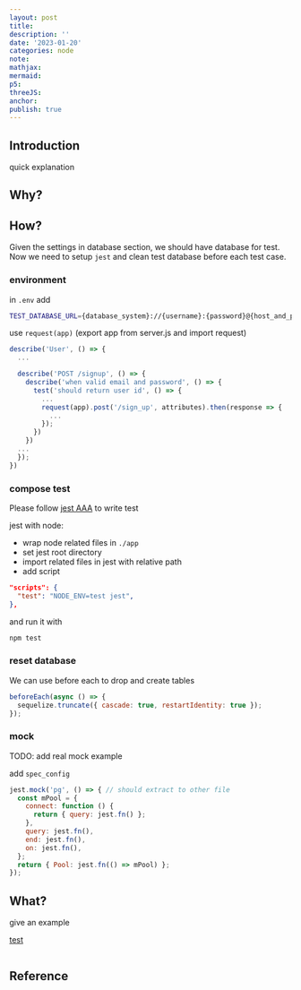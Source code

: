 ```yaml
---
layout: post
title:
description: ''
date: '2023-01-20'
categories: node
note:
mathjax:
mermaid:
p5:
threeJS:
anchor:
publish: true
---
```


## Introduction

quick explanation

## Why?



## How?

Given the settings in database section, we should have database for test. Now we need to setup `jest` and clean test database before each test case.

### environment

in `.env` add

```bash
TEST_DATABASE_URL={database_system}://{username}:{password}@{host_and_port}/{database_name}
```

use `request(app)` (export app from server.js and import request)

```javascript
describe('User', () => {
  ...

  describe('POST /signup', () => {
    describe('when valid email and password', () => {
      test('should return user id', () => {
        ...
        request(app).post('/sign_up', attributes).then(response => {
          ...
        });
      })
    })
  ...
  });
})
```

### compose test

Please follow [jest AAA]({{site.baseurl}}/test/2021/04/06/TDD.html#aaa-principle-maps-jest) to write test

jest with node:

* wrap node related files in `./app`
* set jest root directory
* import related files in jest with relative path
* add script

```JSON
"scripts": {
  "test": "NODE_ENV=test jest",
},
```

and run it with

```bash
npm test
```

### reset database

We can use before each to drop and create tables

```javascript
beforeEach(async () => {
  sequelize.truncate({ cascade: true, restartIdentity: true });
});
```

### mock

TODO: add real mock example

add `spec_config`

```javascript
jest.mock('pg', () => { // should extract to other file
  const mPool = {
    connect: function () {
      return { query: jest.fn() };
    },
    query: jest.fn(),
    end: jest.fn(),
    on: jest.fn(),
  };
  return { Pool: jest.fn(() => mPool) };
});
```

## What?

give an example

[test]({{site.baseurl}}/test/2021/06/14/xxx.html)

<img src="{{site.baseurl}}/assets/img/xxx.png" alt="">

## Reference
